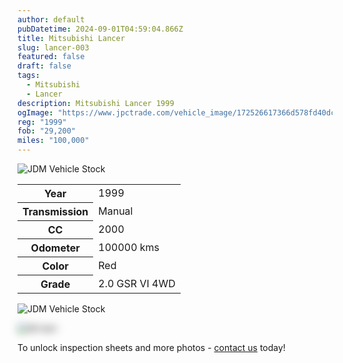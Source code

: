 ```yaml
---
author: default
pubDatetime: 2024-09-01T04:59:04.866Z
title: Mitsubishi Lancer
slug: lancer-003
featured: false
draft: false
tags:
  - Mitsubishi
  - Lancer
description: Mitsubishi Lancer 1999
ogImage: "https://www.jpctrade.com/vehicle_image/172526617366d578fd40dcb_6098_a.jpeg"
reg: "1999"
fob: "29,200"
miles: "100,000"
---
```

![JDM Vehicle Stock](https://www.jpctrade.com/vehicle_image/172526617366d578fd40dcb_6098_a.jpeg)

<table>
  <tr>
    <th>Year</th>
    <td>1999</td>
  </tr>
  <tr>
    <th>Transmission</th>
    <td>Manual</td>
  </tr>
  <tr>
    <th>CC</th>
    <td>2000</td>
  </tr>
    <tr>
    <th>Odometer</th>
    <td>100000 kms</td>
  </tr>
      <tr>
    <th>Color</th>
    <td>Red</td>
  </tr>
      <tr>
    <th>Grade</th>
    <td>2.0 GSR VI 4WD</td>
</table>
                          
![JDM Vehicle Stock](https://www.jpctrade.com/vehicle_image/172526617666d5790003045_6098_b.jpeg)

<img src="https://res.cloudinary.com/indridcold/image/upload/v1725367816/JDM/ksozjv4txfckpiejnhj9.png" alt="Alt text" style="filter: blur(7px);">

To unlock inspection sheets and more photos - [contact us](../../contact) today!
